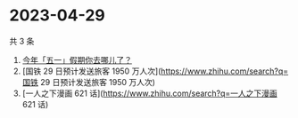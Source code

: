 # 2023-04-29

共 3 条

<!-- BEGIN -->
<!-- 最后更新时间 Sat Apr 29 2023 10:30:04 GMT+0800 (China Standard Time) -->

1. [今年「五一」假期你去哪儿了？](https://www.zhihu.com/search?q=今年「五一」假期你去哪儿了？)
1. [国铁 29 日预计发送旅客 1950 万人次](https://www.zhihu.com/search?q=国铁 29
   日预计发送旅客 1950 万人次)
1. [一人之下漫画 621 话](https://www.zhihu.com/search?q=一人之下漫画 621 话)

<!-- END -->
